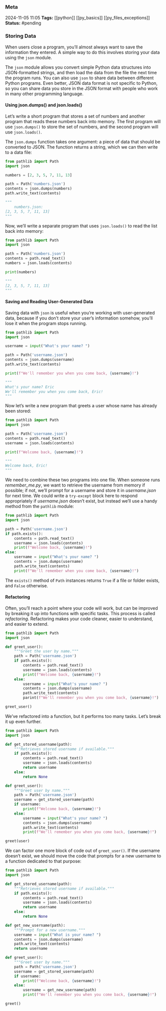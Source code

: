 ### Meta
2024-11-05 11:05
**Tags:** [[python]] [[py_basics]] [[py_files_exceptions]]
**Status:** #pending 

### Storing Data
When users close a program, you’ll almost always want to save the information they entered. A simple way to do this involves storing your data using the `json` module.

The `json` module allows you convert simple Python data structures into JSON-formatted strings, and then load the data from the file the next time the program runs. You can also use `json` to share data between different Python programs. Even better, JSON data format is not specific to Python, so you can share data you store in the JSON format with people who work in many other programming language.

#### Using json.dumps() and json.loads()
Let’s write a short program that stores a set of numbers and another program that reads these numbers back into memory. The first program will use `json.dumps()` to store the set of numbers, and the second program will use `json.loads()`.

The `json.dumps` function takes one argument: a piece of data that should be converted to JSON. The function returns a string, which we can then write to a data file:
```Python title:number_writer.py
from pathlib import Path
import json

numbers = [2, 3, 5, 7, 11, 13]

path = Path('numbers.json')
contents = json.dumps(numbers)
path.write_text(contents)

"""
	numbers.json:
[2, 3, 5, 7, 11, 13]
"""
```

Now, we’ll write a separate program that uses `json.loads()` to read the list back into memory:
```Python title:number_reader.py
from pathlib import Path
import json

path = Path('numbers.json')
contents = path.read_text()
numbers = json.loads(contents)

print(numbers)

"""
[2, 3, 5, 7, 11, 13]
"""
```

#### Saving and Reading User-Generated Data
Saving data with `json` is useful when you’re working with user-generated data, because if you don’t store your user’s information somehow, you’ll lose it when the program stops running.

```Python title:remember_me.py
from pathlib import Path
import json

username = input("What's your name? ")

path = Path('username.json')
contents = json.dumps(username)
path.write_text(contents)

print(f"We'll remember you when you come back, {username}!")

"""
What's your name? Eric
We'll remember you when you come back, Eric!
"""
```

Now let’s write a new program that greets a user whose name has already been stored:
```Python title:greet_user.py
from pathlib import Path
import json

path = Path('username.json')
contents = path.read_text()
username = json.loads(contents)

print(f"Welcome back, {username}!")

"""
Welcome back, Eric!
"""
```

We need to combine these two programs into one file. When someone runs *remember_me.py*, we want to retrieve the username from memory if possible; if not, we’ll prompt for a username and store it in *username.json* for next time. We could write a `try-except` block here to respond appropriately if *username.json* doesn’t exist, but instead we’ll use a handy method from the `pathlib` module:

```Python title:remember_me.py
from pathlib import Path
import json

path = Path('username.json')
if path.exists():
	contents = path.read_text()
	username = json.loads(contents)
	print(f"Welcome back, {username}!")
else:
	username = input("What's your name? ")
	contents = json.dumps(username)
	path.write_text(contents)
	print(f"We'll remember when you come back, {username}!")
```

The `exists()` method of `Path` instances returns `True` if a file or folder exists, and `False` otherwise.

#### Refactoring
Often, you’ll reach a point where your code will work, but can be improved by breaking it up into functions with specific tasks. This process is called *refactoring*. Refactoring makes your code cleaner, easier to understand, and easier to extend.

```Python title:remember_me.py
from pathlib import Path
import json

def greet_user():
	"""Greet the user by name."""
	path = Path('username.json')
	if path.exists():
		contents = path.read_text()
		username = json.loads(contents)
		print(f"Welcome back, {username}!")
	else:
		username = input("What's your name? ")
		contents = json.dumps(username)
		path.write_text(contents)
		parint(f"We'll remember you when you come back, {username}!")

greet_user()
```

We’ve refactored into a function, but it performs too many tasks. Let’s break it up even further.

```Python title:remember_me.py
from pathlib import Path
import json

def get_stored_username(path):
	"""Retrieves stored username if available."""
	if path.exists():
		contents = path.read_text()
		username = json.loads(contents)
		return username
	else:
		return None

def greet_user():
	"""Greet user by name."""
	path = Path('username.json')
	username = get_stored_username(path)
	if username:
		print(f"Welcome back, {username}!")
	else:
		username = input("What's your name? ")
		contents = json.dumps(username)
		path.write_text(contents)
		print(f"We'll remember you when you come back, {username}!")

greet(user)
```

We can factor one more block of code out of `greet_user()`. If the username doesn’t exist, we should move the code that prompts for a new username to a function dedicated to that purpose:
```Python title:remember_me.py
from pathlib import Path
import json

def get_stored_username(path):
	"""Retrieves stored username if available."""
	if path.exists():
		contents = path.read_text()
		username = json.loads(contents)
		return username
	else:
		return None

def get_new_username(path):
	"""Prompt for a new username."""
	username = input("What is your name? ")
	contents = json.dumps(username)
	path.write_text(contents)
	return username

def greet_user():
	"""Greet user by name."""
	path = Path('username.json')
	username = get_stored_username(path)
	if username:
		print(f"Welcome back, {username}!")
	else:
		username = get_new_username(path)
		print(f"We'll remember you when you come back, {username}!")

greet()
```

